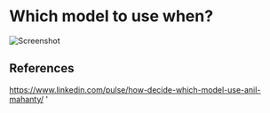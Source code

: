 # Which model to use when?

![Screenshot](images/'screenshot.png')

## References
https://www.linkedin.com/pulse/how-decide-which-model-use-anil-mahanty/
'
